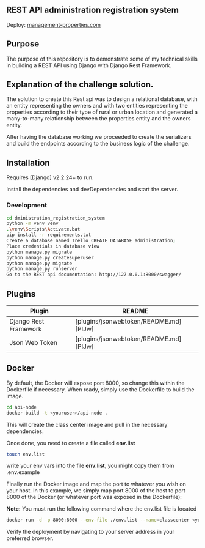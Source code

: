 ## REST API administration registration system

Deploy: [management-properties.com](https://management-properties.herokuapp.com/swagger/) 

## Purpose
The purpose of this repository is to demonstrate some of my technical skills in building a REST API using Django with Django Rest Framework.

## Explanation of the challenge solution. 
The solution to create this Rest api was to design a relational database, with an entity representing the owners and with two entities representing the properties according to their type of rural or urban location and generated a many-to-many relationship between the properties entity and the owners entity. 

After having the database working we proceeded to create the serializers and build the endpoints according to the business logic of the challenge. 


## Installation

Requires [Django] v2.2.24+ to run.

Install the dependencies and devDependencies and start the server.

### Development
```sh
cd dministration_registration_system
python -m venv venv
.\venv\Scripts\Activate.bat
pip install -r requirements.txt
Create a database named Trello CREATE DATABASE administration;
Place credentials in database view
python manage.py migrate
python manage.py createsuperuser
python manage.py migrate
python manage.py runserver
Go to the REST api documentation: http://127.0.0.1:8000/swagger/
```

## Plugins

| Plugin | README |
| ------ | ------ |
| Django Rest Framework | [plugins/jsonwebtoken/README.md][PlJw] |
| Json Web Token | [plugins/jsonwebtoken/README.md][PlJw] |



## Docker

By default, the Docker will expose port 8000, so change this within the
Dockerfile if necessary. When ready, simply use the Dockerfile to
build the image.

```sh
cd api-node
docker build -t <youruser>/api-node .
```

This will create the class center image and pull in the necessary dependencies.


Once done, you need to create a file called **env.list**

```sh
touch env.list
```

write your env vars into the file **env.list**, you might copy them from .env.example 

Finally run the Docker image and map the port to whatever you wish on
your host. In this example, we simply map port 8000 of the host to
port 8000 of the Docker (or whatever port was exposed in the Dockerfile):

**Note:** You must run the following command where the env.list file is located

```sh
docker run -d -p 8000:8000 --env-file ./env.list --name=classcenter <youruser>/api-node
```

Verify the deployment by navigating to your server address in
your preferred browser.
